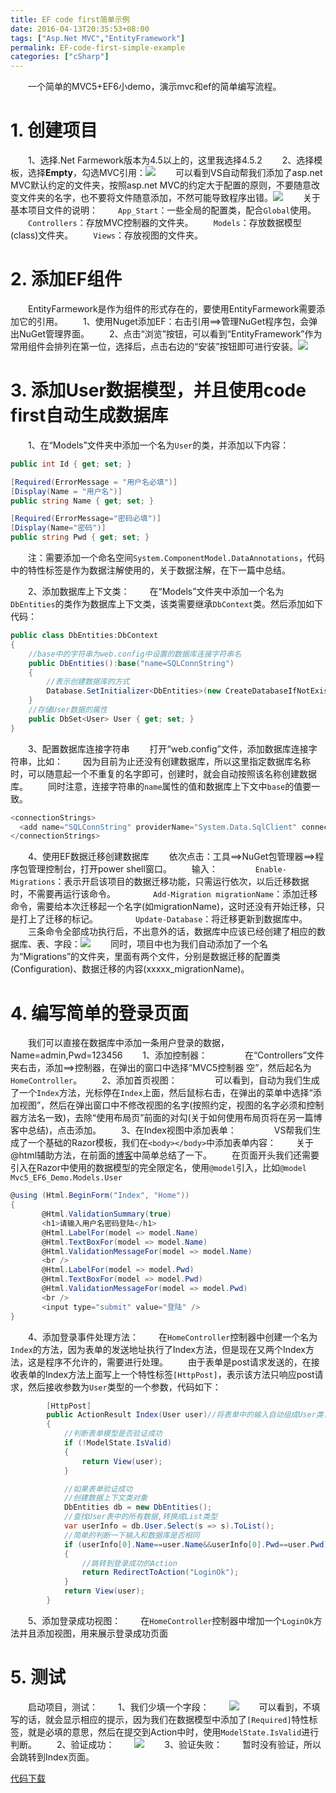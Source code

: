```yaml
---
title: EF code first简单示例
date: 2016-04-13T20:35:53+08:00
tags: ["Asp.Net MVC","EntityFramework"]
permalink: EF-code-first-simple-example
categories: ["cSharp"]
---
```

　　一个简单的MVC5+EF6小demo，演示mvc和ef的简单编写流程。

# 1. 创建项目

　　1、选择.Net Farmework版本为4.5以上的，这里我选择4.5.2
　　2、选择模板，选择**Empty**，勾选MVC引用：![](http://ww1.sinaimg.cn/mw690/c55a7aeegw1f2v56p11fvj20m80h8tc1.jpg)<!--more-->
　　可以看到VS自动帮我们添加了asp.net MVC默认约定的文件夹，按照asp.net MVC的约定大于配置的原则，不要随意改变文件夹的名字，也不要将文件随意添加，不然可能导致程序出错。![](http://ww2.sinaimg.cn/mw690/c55a7aeegw1f2v5ax49q3j207x0ec74j.jpg)
　　关于基本项目文件的说明：
　　`App_Start`：一些全局的配置类，配合`Global`使用。
　　`Controllers`：存放MVC控制器的文件夹。
　　`Models`：存放数据模型(class)文件夹。
　　`Views`：存放视图的文件夹。

# 2. 添加EF组件

　　EntityFarmework是作为组件的形式存在的，要使用EntityFarmework需要添加它的引用。
　　1、使用Nuget添加EF：右击引用==>管理NuGet程序包，会弹出NuGet管理界面。
　　2、点击“浏览”按钮，可以看到“EntityFramework”作为常用组件会排列在第一位，选择后，点击右边的“安装”按钮即可进行安装。![](http://ww4.sinaimg.cn/mw690/c55a7aeegw1f2v5pqpkftj218g0oeq68.jpg)

# 3. 添加User数据模型，并且使用code first自动生成数据库

　　1、在“Models”文件夹中添加一个名为`User`的类，并添加以下内容：

```csharp
public int Id { get; set; }

[Required(ErrorMessage = "用户名必填")]
[Display(Name = "用户名")]
public string Name { get; set; }

[Required(ErrorMessage="密码必填")]
[Display(Name="密码")]
public string Pwd { get; set; }
```

　　注：需要添加一个命名空间`System.ComponentModel.DataAnnotations`，代码中的特性标签是作为数据注解使用的，关于数据注解，在下一篇中总结。

　　2、添加数据库上下文类：
　　在“Models”文件夹中添加一个名为`DbEntities`的类作为数据库上下文类，该类需要继承`DbContext`类。然后添加如下代码：

```csharp
public class DbEntities:DbContext
{
    //base中的字符串为web.config中设置的数据库连接字符串名
    public DbEntities():base("name=SQLConnString")
    {
        //表示创建数据库的方式
        Database.SetInitializer<DbEntities>(new CreateDatabaseIfNotExists<DbEntities>());
    }
    //存储User数据的属性
    public DbSet<User> User { get; set; }
}
```

　　3、配置数据库连接字符串
　　打开“web.config”文件，添加数据库连接字符串，比如：
　　因为目前为止还没有创建数据库，所以这里指定数据库名称时，可以随意起一个不重复的名字即可，创建时，就会自动按照该名称创建数据库。
　　同时注意，连接字符串的`name`属性的值和数据库上下文中`base`的值要一致。

```csharp
<connectionStrings>
  <add name="SQLConnString" providerName="System.Data.SqlClient" connectionString="Data Source=.;Initial Catalog=MVC5_Test;Persist Security Info=True;User ID=sa;Password=sa" />
</connectionStrings>
```

　　4、使用EF数据迁移创建数据库
　　依次点击：工具==>NuGet包管理器==>程序包管理控制台，打开power shell窗口。
　　输入：
　　　　`Enable-Migrations`：表示开启该项目的数据迁移功能，只需运行依次，以后迁移数据时，不需要再运行该命令。
　　　　`Add-Migration migrationName`：添加迁移命令，需要给本次迁移起一个名字(如migrationName)，这时还没有开始迁移，只是打上了迁移的标记。
　　　　`Update-Database`：将迁移更新到数据库中。
　　三条命令全部成功执行后，不出意外的话，数据库中应该已经创建了相应的数据库、表、字段：![](http://ww4.sinaimg.cn/mw690/c55a7aeegw1f2v6lnz9r9j20at0823ym.jpg)
　　同时，项目中也为我们自动添加了一个名为“Migrations”的文件夹，里面有两个文件，分别是数据迁移的配置类(Configuration)、数据迁移的内容(xxxxx_migrationName)。

# 4. 编写简单的登录页面
　　我们可以直接在数据库中添加一条用户登录的数据，Name=admin,Pwd=123456
　　1、添加控制器：
　　　　在“Controllers”文件夹右击，添加==>控制器，在弹出的窗口中选择“MVC5控制器 空”，然后起名为`HomeController`。
　　2、添加首页视图：
　　　　可以看到，自动为我们生成了一个`Index`方法，光标停在`Index`上面，然后鼠标右击，在弹出的菜单中选择“添加视图”，然后在弹出窗口中不修改视图的名字(按照约定，视图的名字必须和控制器方法名一致)，去除“使用布局页”前面的对勾(关于如何使用布局页将在另一篇博客中总结)，点击添加。
　　3、在Index视图中添加表单：
　　　　VS帮我们生成了一个基础的Razor模板，我们在`<body></body>`中添加表单内容：
　　关于@html辅助方法，在前面的[博客](http://www.hais2.com/2015/08/02/HTML%E8%BE%85%E5%8A%A9%E6%96%B9%E6%B3%95/)中简单总结了一下。
　　在页面开头我们还需要引入在Razor中使用的数据模型的完全限定名，使用`@model`引入，比如`@model Mvc5_EF6_Demo.Models.User`

```csharp
@using (Html.BeginForm("Index", "Home"))
{
       @Html.ValidationSummary(true)
       <h1>请输入用户名密码登陆</h1>
       @Html.LabelFor(model => model.Name)
       @Html.TextBoxFor(model => model.Name)
       @Html.ValidationMessageFor(model => model.Name)
       <br />
       @Html.LabelFor(model => model.Pwd)
       @Html.TextBoxFor(model => model.Pwd)
       @Html.ValidationMessageFor(model => model.Pwd)
       <br />
       <input type="submit" value="登陆" />
}
```

　　4、添加登录事件处理方法：
　　在`HomeController`控制器中创建一个名为`Index`的方法，因为表单的发送地址执行了Index方法，但是现在又两个Index方法，这是程序不允许的，需要进行处理。
　　由于表单是post请求发送的，在接收表单的Index方法上面写上一个特性标签`[HttpPost]`，表示该方法只响应post请求，然后接收参数为`User`类型的一个参数，代码如下：

```csharp
        [HttpPost]
        public ActionResult Index(User user)//将表单中的输入自动组成User类，传递到Login方法
        {
            //判断表单模型是否验证成功
            if (!ModelState.IsValid)
            {
                return View(user);
            }

            //如果表单验证成功
            //创建数据上下文类对象
            DbEntities db = new DbEntities();
            //查找User表中的所有数据,转换成List类型
            var userInfo = db.User.Select(s => s).ToList();
            //简单的判断一下输入和数据库是否相同
            if (userInfo[0].Name==user.Name&&userInfo[0].Pwd==user.Pwd)
            {
                //跳转到登录成功的Action
                return RedirectToAction("LoginOk");
            }
            return View(user);
        }
```

　　5、添加登录成功视图：
　　在`HomeController`控制器中增加一个`LoginOk`方法并且添加视图，用来展示登录成功页面

# 5. 测试
　　启动项目，测试：
　　1、我们少填一个字段：
　　![](http://ww2.sinaimg.cn/mw690/c55a7aeegw1f2v8j7u70cj20dd07ggm1.jpg)
　　可以看到，不填写的话，就会显示相应的提示，因为我们在数据模型中添加了`[Required]`特性标签，就是必填的意思，然后在提交到Action中时，使用`ModelState.IsValid`进行判断。
　　2、验证成功：
　　![](http://ww1.sinaimg.cn/mw690/c55a7aeegw1f2v8ojeym7j20g70610sv.jpg)
　　3、验证失败：
　　暂时没有验证，所以会跳转到Index页面。

[代码下载](http://pan.baidu.com/s/1boCP2RP)
